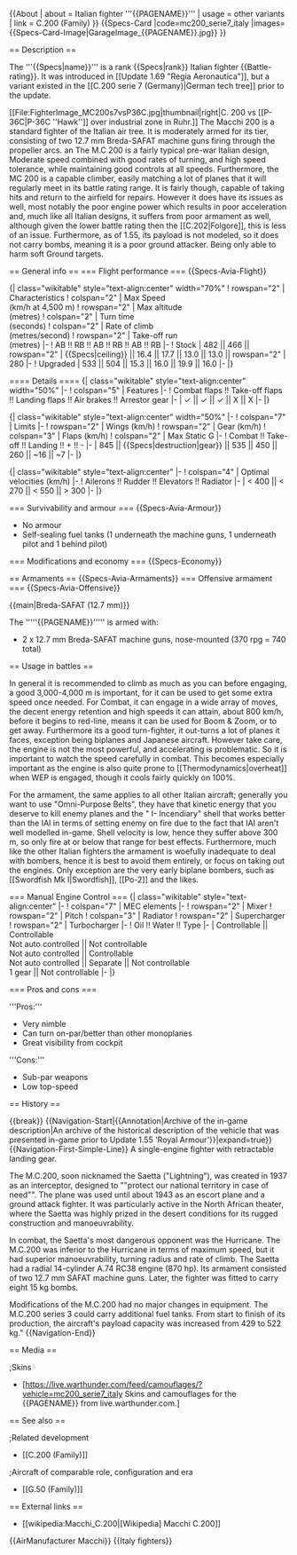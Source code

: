 {{About
| about = Italian fighter '''{{PAGENAME}}'''
| usage = other variants
| link = C.200 (Family)
}}
{{Specs-Card
|code=mc200_serie7_italy
|images={{Specs-Card-Image|GarageImage_{{PAGENAME}}.jpg}}
}}

== Description ==

<!-- ''In the description, the first part should be about the history of and the creation and combat usage of the aircraft, as well as its key features. In the second part, tell the reader about the aircraft in the game. Insert a screenshot of the vehicle, so that if the novice player does not remember the vehicle by name, he will immediately understand what kind of vehicle the article is talking about.'' -->

The '''{{Specs|name}}''' is a rank {{Specs|rank}} Italian fighter {{Battle-rating}}. It was introduced in [[Update 1.69 "Regia Aeronautica"]], but a variant existed in the [[C.200 serie 7 (Germany)|German tech tree]] prior to the update.

[[File:FighterImage_MC200s7vsP36C.jpg|thumbnail|right|C. 200 vs [[P-36C|P-36C ''Hawk'']] over industrial zone in Ruhr.]]
The Macchi 200 is a standard fighter of the Italian air tree. It is moderately armed for its tier, consisting of two 12.7 mm Breda-SAFAT machine guns firing through the propeller arcs. an The M.C 200 is a fairly typical pre-war Italian design, Moderate speed combined with good rates of turning, and high speed tolerance, while maintaining good controls at all speeds. Furthermore, the MC 200 is a capable climber, easily matching a lot of planes that it will regularly meet in its battle rating range. It is fairly though, capable of taking hits and return to the airfield for repairs. However it does have its issues as well, most notably the poor engine power which results in poor acceleration and, much like all Italian designs, it suffers from poor armament as well, although given the lower battle rating then the [[C.202|Folgore]], this is less of an issue. Furthermore, as of 1.55, its payload is not modeled, so it does not carry bombs, meaning it is a poor ground attacker. Being only able to harm soft Ground targets.

== General info ==
=== Flight performance ===
{{Specs-Avia-Flight}}

<!-- ''Describe how the aircraft behaves in the air. Speed, manoeuvrability, acceleration and allowable loads - these are the most important characteristics of the vehicle.'' -->

{| class="wikitable" style="text-align:center" width="70%"
! rowspan="2" | Characteristics
! colspan="2" | Max Speed<br>(km/h at 4,500 m)
! rowspan="2" | Max altitude<br>(metres)
! colspan="2" | Turn time<br>(seconds)
! colspan="2" | Rate of climb<br>(metres/second)
! rowspan="2" | Take-off run<br>(metres)
|-
! AB !! RB !! AB !! RB !! AB !! RB
|-
! Stock
| 482 || 466 || rowspan="2" | {{Specs|ceiling}} || 16.4 || 17.7 || 13.0 || 13.0 || rowspan="2" | 280
|-
! Upgraded
| 533 || 504 || 15.3 || 16.0 || 19.9 || 16.0
|-
|}

==== Details ====
{| class="wikitable" style="text-align:center" width="50%"
|-
! colspan="5" | Features
|-
! Combat flaps !! Take-off flaps !! Landing flaps !! Air brakes !! Arrestor gear
|-
| ✓ || ✓ || ✓ || X || X <!-- ✓ -->
|-
|}

{| class="wikitable" style="text-align:center" width="50%"
|-
! colspan="7" | Limits
|-
! rowspan="2" | Wings (km/h)
! rowspan="2" | Gear (km/h)
! colspan="3" | Flaps (km/h)
! colspan="2" | Max Static G
|-
! Combat !! Take-off !! Landing !! + !! -
|-
| 845 <!-- {{Specs|destruction|body}} --> || {{Specs|destruction|gear}} || 535 || 450 || 260 || ~16 || ~7
|-
|}

{| class="wikitable" style="text-align:center"
|-
! colspan="4" | Optimal velocities (km/h)
|-
! Ailerons !! Rudder !! Elevators !! Radiator
|-
| < 400 || < 270 || < 550 || > 300
|-
|}

=== Survivability and armour ===
{{Specs-Avia-Armour}}

<!-- ''Examine the survivability of the aircraft. Note how vulnerable the structure is and how secure the pilot is, whether the fuel tanks are armoured, etc. Describe the armour, if there is any, and also mention the vulnerability of other critical aircraft systems.'' -->

- No armour
- Self-sealing fuel tanks (1 underneath the machine guns, 1 underneath pilot and 1 behind pilot)

=== Modifications and economy ===
{{Specs-Economy}}

== Armaments ==
{{Specs-Avia-Armaments}}
=== Offensive armament ===
{{Specs-Avia-Offensive}}

<!-- ''Describe the offensive armament of the aircraft, if any. Describe how effective the cannons and machine guns are in a battle, and also what belts or drums are better to use. If there is no offensive weaponry, delete this subsection.'' -->

{{main|Breda-SAFAT (12.7 mm)}}

The '''''{{PAGENAME}}''''' is armed with:

- 2 x 12.7 mm Breda-SAFAT machine guns, nose-mounted (370 rpg = 740 total)

== Usage in battles ==

<!-- ''Describe the tactics of playing in the aircraft, the features of using aircraft in a team and advice on tactics. Refrain from creating a "guide" - do not impose a single point of view, but instead, give the reader food for thought. Examine the most dangerous enemies and give recommendations on fighting them. If necessary, note the specifics of the game in different modes (AB, RB, SB).'' -->

In general it is recommended to climb as much as you can before engaging, a good 3,000-4,000 m is important, for it can be used to get some extra speed once needed. For Combat, it can engage in a wide array of moves, the decent energy retention and high speeds it can attain, about 800 km/h, before it begins to red-line, means it can be used for Boom & Zoom, or to get away. Furthermore its a good turn-fighter, it out-turns a lot of planes it faces, exception being biplanes and Japanese aircraft. However take care, the engine is not the most powerful, and accelerating is problematic. So it is important to watch the speed carefully in combat. This becomes especially important as the engine is also quite prone to [[Thermodynamics|overheat]] when WEP is engaged, though it cools fairly quickly on 100%.

For the armament, the same applies to all other Italian aircraft; generally you want to use "Omni-Purpose Belts", they have that kinetic energy that you deserve to kill enemy planes and the " I- Incendiary" shell that works better than the IAI in terms of setting enemy on fire due to the fact that IAI aren't well modelled in-game. Shell velocity is low, hence they suffer above 300 m, so only fire at or below that range for best effects. Furthermore, much like the other Italian fighters the armament is woefully inadequate to deal with bombers, hence it is best to avoid them entirely, or focus on taking out the engines. Only exception are the very early biplane bombers, such as [[Swordfish Mk I|Swordfish]], [[Po-2]] and the likes.

=== Manual Engine Control ===
{| class="wikitable" style="text-align:center"
|-
! colspan="7" | MEC elements
|-
! rowspan="2" | Mixer
! rowspan="2" | Pitch
! colspan="3" | Radiator
! rowspan="2" | Supercharger
! rowspan="2" | Turbocharger
|-
! Oil !! Water !! Type
|-
| Controllable || Controllable<br>Not auto controlled || Not controllable<br>Not auto controlled || Controllable<br>Not auto controlled || Separate || Not controllable<br>1 gear || Not controllable
|-
|}

=== Pros and cons ===

<!-- ''Summarise and briefly evaluate the vehicle in terms of its characteristics and combat effectiveness. Mark its pros and cons in the bulleted list. Try not to use more than 6 points for each of the characteristics. Avoid using categorical definitions such as "bad", "good" and the like - use substitutions with softer forms such as "inadequate" and "effective".'' -->

'''Pros:'''

- Very nimble
- Can turn on-par/better than other monoplanes
- Great visibility from cockpit

'''Cons:'''

- Sub-par weapons
- Low top-speed

== History ==

<!-- ''Describe the history of the creation and combat usage of the aircraft in more detail than in the introduction. If the historical reference turns out to be too long, take it to a separate article, taking a link to the article about the vehicle and adding a block "/History" (example: <nowiki>https://wiki.warthunder.com/(Vehicle-name)/History</nowiki>) and add a link to it here using the <code>main</code> template. Be sure to reference text and sources by using <code><nowiki><ref></ref></nowiki></code>, as well as adding them at the end of the article with <code><nowiki><references /></nowiki></code>. This section may also include the vehicle's dev blog entry (if applicable) and the in-game encyclopedia description (under <code><nowiki>=== In-game description ===</nowiki></code>, also if applicable).'' -->

{{break}}
{{Navigation-Start|{{Annotation|Archive of the in-game description|An archive of the historical description of the vehicle that was presented in-game prior to Update 1.55 'Royal Armour'}}|expand=true}}
{{Navigation-First-Simple-Line}}
A single-engine fighter with retractable landing gear.

The M.C.200, soon nicknamed the Saetta ("Lightning"), was created in 1937 as an interceptor, designed to ""protect our national territory in case of need"". The plane was used until about 1943 as an escort plane and a ground attack fighter. It was particularly active in the North African theater, where the Saetta was highly prized in the desert conditions for its rugged construction and manoeuvrability.

In combat, the Saetta's most dangerous opponent was the Hurricane. The M.C.200 was inferior to the Hurricane in terms of maximum speed, but it had superior manoeuvrability, turning radius and rate of climb. The Saetta had a radial 14-cylinder A.74 RC38 engine (870 hp). Its armament consisted of two 12.7 mm SAFAT machine guns. Later, the fighter was fitted to carry eight 15 kg bombs.

Modifications of the M.C.200 had no major changes in equipment. The M.C.200 series 3 could carry additional fuel tanks. From start to finish of its production, the aircraft's payload capacity was increased from 429 to 522 kg."
{{Navigation-End}}

== Media ==

<!-- ''Excellent additions to the article would be video guides, screenshots from the game, and photos.'' -->

;Skins

- [https://live.warthunder.com/feed/camouflages/?vehicle=mc200_serie7_italy Skins and camouflages for the {{PAGENAME}} from live.warthunder.com.]

== See also ==

<!-- ''Links to the articles on the War Thunder Wiki that you think will be useful for the reader, for example:''
* ''reference to the series of the aircraft;''
* ''links to approximate analogues of other nations and research trees.'' -->

;Related development

- [[C.200 (Family)]]

;Aircraft of comparable role, configuration and era

- [[G.50 (Family)]]

== External links ==

<!-- ''Paste links to sources and external resources, such as:''
* ''topic on the official game forum;''
* ''other literature.'' -->

- [[wikipedia:Macchi_C.200|[Wikipedia] Macchi C.200]]

{{AirManufacturer Macchi}}
{{Italy fighters}}
